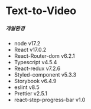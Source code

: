 # Text-to-Video 

##### 개발환경

- node v17.2
- React v17.0.2
- React-Router-dom v6.2.1
- Typescript v4.5.4
- React-redux v7.2.6
- Styled-component v5.3.3
- Storybook v6.4.9
- eslint v8.5
- Prettier v2.5.1
- react-step-progress-bar v1.0
